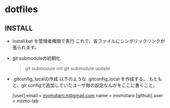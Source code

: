 dotfiles
========

INSTALL
--------

* install.bat を管理者権限で実行
これで、各ファイルにシンボリックリンクが張られます。

* git submoduleの初期化

    > git submodule init
    > git submodule update

* .gitconfig_localの作成
以下のような .gitconfig_local を作成する。
もともと、git configで追加していたユーザ毎の設定なんかをここに書くこと。

    [user]
      email = momotaro.n@gmail.com
      name = momotaro
    [github]
      user = momo-lab

